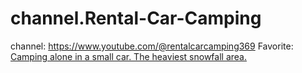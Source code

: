 # channel.Rental-Car-Camping
channel: https://www.youtube.com/@rentalcarcamping369 Favorite: [Camping alone in a small car. The heaviest snowfall area.](https://youtu.be/uOF93lN-pNM)
